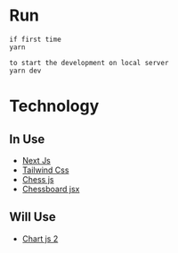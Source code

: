 # Run

<!-- `npm run dev` -->
```
if first time
yarn

to start the development on local server
yarn dev
```

# Technology

## In Use

-   [Next Js](http://reactjs.org/)
-   [Tailwind Css](https://tailwindcss.com/)
-   [Chess js](https://github.com/jhlywa/chess.js)
-   [Chessboard jsx](https://chessboardjsx.com/)

## Will Use

-   [Chart js 2](http://reactchartjs.github.io/react-chartjs-2/#/)
